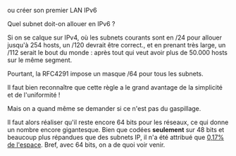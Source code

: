 
ou créer son premier LAN IPv6

Quel subnet doit-on allouer en IPv6 ?

Si on se calque sur IPv4, où les subnets courants sont en /24 pour allouer jusqu'à 254 hosts, un /120 devrait être correct., et en prenant très large, un /112 serait le bout du monde : après tout qui veut avoir plus de 50.000 hosts sur le même segment.

Pourtant, la RFC4291 impose un masque /64 pour tous les subnets.

Il faut bien reconnaître que cette règle a le grand avantage de la simplicité et de l'uniformité !

Mais on a quand même se demander si ce n'est pas du gaspillage.

Il faut alors réaliser qu'il reste encore 64 bits pour les réseaux, ce qui donne un nombre encore gigantesque. 
Bien que codées **seulement** sur 48 bits et beaucoup plus répandues que des subnets IP,  il n'a été attribué que [0,17% de l'espace](https://macaddress.io/statistics).  Bref, avec 64 bits, on a de quoi voir venir.


<!--stackedit_data:
eyJoaXN0b3J5IjpbMTI1MDgxMDY1MCw4NTkzMzU1NjZdfQ==
-->